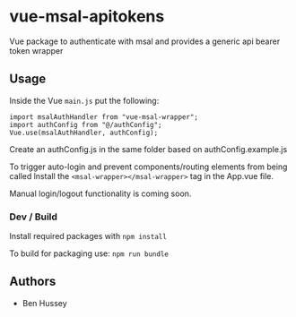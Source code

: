 # vue-msal-apitokens

Vue package to authenticate with msal and provides a generic api bearer token wrapper

## Usage

Inside the Vue `main.js` put the following:

```
import msalAuthHandler from "vue-msal-wrapper";
import authConfig from "@/authConfig";
Vue.use(msalAuthHandler, authConfig);
```

Create an authConfig.js in the same folder based on authConfig.example.js

To trigger auto-login and prevent components/routing elements from being called lnstall the `<msal-wrapper></msal-wrapper>` tag in the App.vue file.

Manual login/logout functionality is coming soon.

### Dev / Build

Install required packages with `npm install`

To build for packaging use: `npm run bundle`

## Authors

- Ben Hussey

